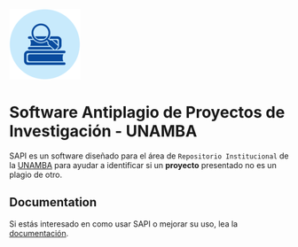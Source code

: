 ![SAPI](static/images/logo.png)

# Software Antiplagio de Proyectos de Investigación - UNAMBA

SAPI es un software diseñado para el área de `Repositorio Institucional` de la [UNAMBA](http://unamba.edu.pe) para ayudar a identificar si un **proyecto** presentado no es un plagio de otro.

## Documentation

Si estás interesado en como usar SAPI o mejorar su uso, lea la [documentación](docs/README.md).
